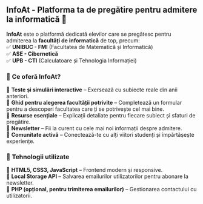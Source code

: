 ## **InfoAt - Platforma ta de pregătire pentru admitere la informatică** 🚀  

**InfoAt** este o platformă dedicată elevilor care se pregătesc pentru admiterea la **facultăți de informatică** de top, precum:  
✅ **UNIBUC - FMI** (Facultatea de Matematică și Informatică)  
✅ **ASE - Cibernetică**  
✅ **UPB - CTI** (Calculatoare și Tehnologia Informației)  

### 🔹 **Ce oferă InfoAt?**  
🔹 **Teste și simulări interactive** – Exersează cu subiecte reale din anii anteriori.  
🔹 **Ghid pentru alegerea facultății potrivite** – Completează un formular pentru a descoperi facultatea care ți se potrivește cel mai bine.  
🔹 **Resurse esențiale** – Explicații detaliate pentru fiecare subiect și sfaturi de pregătire.  
🔹 **Newsletter** – Fii la curent cu cele mai noi informații despre admitere.  
🔹 **Comunitate activă** – Conectează-te cu alți viitori studenți și împărtășește experiențe.  

### 🔹 **Tehnologii utilizate**  
🔹 **HTML5, CSS3, JavaScript** – Frontend modern și responsive.  
🔹 **Local Storage API** – Salvarea emailurilor utilizatorilor pentru abonare la newsletter.  
🔹 **PHP (opțional, pentru trimiterea emailurilor)** – Gestionarea contactului cu utilizatorii.  
